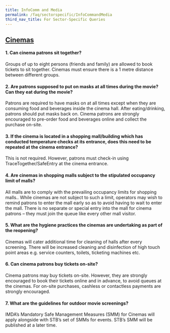 ```yaml
---
title: InfoComm and Media
permalink: /faq/sectorspecific/InfoCommandMedia
third_nav_title: For Sector-Specific Queries
---
```


## **<ins>Cinemas</ins>**

#### **1. Can cinema patrons sit together?**
Groups of up to eight persons (friends and family) are allowed to book tickets to sit together. Cinemas must ensure there is a 1 metre distance between different groups. 

#### **2. Are patrons supposed to put on masks at all times during the movie? Can they eat during the movie?**
Patrons are required to have masks on at all times except when they are consuming food and beverages inside the cinema hall. After eating/drinking, patrons should put masks back on. Cinema patrons are strongly encouraged to pre-order food and beverages online and collect the purchase on-site. 

#### **3. If the cinema is located in a shopping mall/building which has conducted temperature checks at its entrance, does this need to be repeated at the cinema entrance?**
This is not required. However, patrons must check-in using TraceTogether/SafeEntry at the cinema entrance. 

#### **4. Are cinemas in shopping malls subject to the stipulated occupancy limit of malls?**
All malls are to comply with the prevailing occupancy limits for shopping malls.. While cinemas are not subject to such a limit, operators may wish to remind patrons to enter the mall early so as to avoid having to wait to enter the mall. There is no separate or special entry into the mall for cinema patrons – they must join the queue like every other mall visitor.

#### **5. What are the hygiene practices the cinemas are undertaking as part of the reopening?**
Cinemas will cater additional time for cleaning of halls after every screening. There will be increased cleaning and disinfection of high touch point areas e.g. service counters, toilets, ticketing machines etc. 

#### **6. Can cinema patrons buy tickets on-site?**
Cinema patrons may buy tickets on-site. However, they are strongly encouraged to book their tickets online and in advance, to avoid queues at the cinemas. For on-site purchases, cashless or contactless payments are strongly encouraged.

#### **7. What are the guidelines for outdoor movie screenings?**
IMDA’s Mandatory Safe Management Measures (SMM) for Cinemas will apply alongside with STB’s set of SMMs for events. STB’s SMM will be published at a later time.